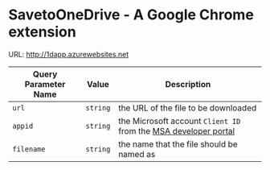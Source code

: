 # SavetoOneDrive - A Google Chrome extension

URL: http://1dapp.azurewebsites.net

<table>
<thead>
<tr>
<th>Query Parameter Name</th>
<th>Value</th>
<th>Description</th>
</tr>
</thead>
<tbody>
<tr>
<td><code>url</code></td>
<td><code>string</code></td>
<td>the URL of the file to be downloaded</td>
</tr>

<tr>
<td><code>appid</code></td>
<td><code>string</code></td>
<td>the Microsoft account <code>Client ID</code> from the <a href="https://account.live.com/developers/applications">MSA developer portal</a></td>
</tr>


<tr>
<td><code>filename</code></td>
<td><code>string</code></td>
<td>the name that the file should be named as</td>
</tr>

</tbody>
</table>
